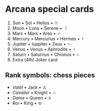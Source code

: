 # Arcana special cards

1. Sun • Sol • Helios • ☉
2. Moon • Luna • Serene • ☽︎
3. Mars • Mars • Ares • ♂
4. Mercury • Mercurius • Hermes • ☿
5. Jupiter • Iuppiter • Zeus • ♃
6. Venus • Venus • Aphrodite • ♀
7. Saturn • Saturnus • Chronus • ♄
8. Extra (4th) Joker card

## Rank symbols: chess pieces

- _Valet_ • Jack • ♙
- _Cavalier_ • Knight • ♘
- _Dame_ • Queen • ♕
- _Roi_ • King • ♔
